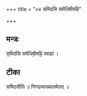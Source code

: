 +++
title = "०४ समिदसि समेधिषीमहि"

+++
## मन्त्रः

स॒मिद॑सि समेधिषी॒महि॒ स्वाहा॑ ।  

## टीका
समिदसीति ॥ निगदव्याख्यातमेतत् ॥

